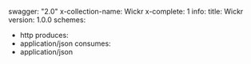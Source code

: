 swagger: "2.0"
x-collection-name: Wickr
x-complete: 1
info:
  title: Wickr
  version: 1.0.0
schemes:
- http
produces:
- application/json
consumes:
- application/json